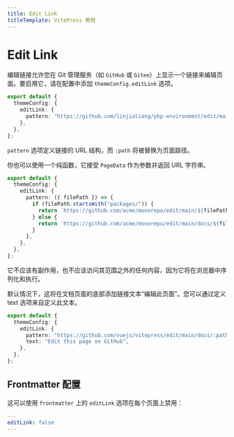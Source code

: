 ```yaml
---
title: Edit Link
titleTemplate: VitePress 教程
---
```


# Edit Link

编辑链接允许您在 Git 管理服务（如 `GitHub` 或 `Gitee`）上显示一个链接来编辑页面。要启用它，请在配置中添加 `themeConfig.editLink` 选项。

```ts
export default {
  themeConfig: {
    editLink: {
      pattern: "https://github.com/linjialiang/php-environment/edit/main/:path",
    },
  },
};
```

`pattern` 选项定义链接的 URL 结构，而 `:path` 将被替换为页面路径。

你也可以使用一个纯函数，它接受 `PageData` 作为参数并返回 URL 字符串。

```ts
export default {
  themeConfig: {
    editLink: {
      pattern: ({ filePath }) => {
        if (filePath.startsWith("packages/")) {
          return `https://github.com/acme/monorepo/edit/main/${filePath}`;
        } else {
          return `https://github.com/acme/monorepo/edit/main/docs/${filePath}`;
        }
      },
    },
  },
};
```

它不应该有副作用，也不应该访问其范围之外的任何内容，因为它将在浏览器中序列化和执行。

默认情况下，这将在文档页面的底部添加链接文本“编辑此页面”。您可以通过定义 text 选项来自定义此文本。

```ts
export default {
  themeConfig: {
    editLink: {
      pattern: "https://github.com/vuejs/vitepress/edit/main/docs/:path",
      text: "Edit this page on GitHub",
    },
  },
};
```

## Frontmatter 配置

这可以使用 `frontmatter` 上的 `editLink` 选项在每个页面上禁用：

```yaml
---
editLink: false
---
```
